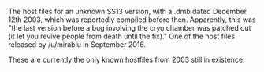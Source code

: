 The host files for an unknown SS13 version, with a .dmb dated December 12th 2003, which was reportedly compiled before then. Apparently, this was "the last version before a bug involving the cryo chamber was patched out (it let you revive people from death until the fix)." One of the host files released by /u/mirablu in September 2016. 

These are currently the only known hostfiles from 2003 still in existence. 